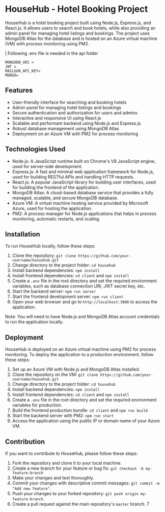 
# HouseHub - Hotel Booking Project

HouseHub is a hotel booking project built using Node.js, Express.js, and React.js. It allows users to search and book hotels, while also providing an admin panel for managing hotel listings and bookings. The project uses MongoDB Atlas for the database and is hosted on an Azure virtual machine (VM) with process monitoring using PM2.

| Following .env file is needed in the api folder
```
MONGODB_URI = 
JWT = 
MAILGUN_API_KEY= 
MONGO= 
```
## Features

-   User-friendly interface for searching and booking hotels
-   Admin panel for managing hotel listings and bookings
-   Secure authentication and authorization for users and admins
-   Interactive and responsive UI using React.js
-   Scalable and performant backend using Node.js and Express.js
-   Robust database management using MongoDB Atlas
-   Deployment on an Azure VM with PM2 for process monitoring

## Technologies Used

-   Node.js: A JavaScript runtime built on Chrome's V8 JavaScript engine, used for server-side development.
-   Express.js: A fast and minimal web application framework for Node.js, used for building RESTful APIs and handling HTTP requests.
-   React.js: A popular JavaScript library for building user interfaces, used for building the frontend of the application.
-   MongoDB Atlas: A cloud-based database service that provides a fully managed, scalable, and secure MongoDB database.
-   Azure VM: A virtual machine hosting service provided by Microsoft Azure, used for hosting the application.
-   PM2: A process manager for Node.js applications that helps in process monitoring, automatic restarts, and scaling.

## Installation

To run HouseHub locally, follow these steps:

1.  Clone the repository: `git clone https://github.com/your-username/househub.git`
2.  Change directory to the project folder: `cd househub`
3.  Install backend dependencies: `npm install`
4.  Install frontend dependencies: `cd client` and `npm install`
5.  Create a `.env` file in the root directory and set the required environment variables, such as database connection URI, JWT secret key, etc.
6.  Start the backend server: `npm run server`
7.  Start the frontend development server: `npm run client`
8.  Open your web browser and go to `http://localhost:3000` to access the application.

Note: You will need to have Node.js and MongoDB Atlas account credentials to run the application locally.

## Deployment

HouseHub is deployed on an Azure virtual machine using PM2 for process monitoring. To deploy the application to a production environment, follow these steps:

1.  Set up an Azure VM with Node.js and MongoDB Atlas installed.
2.  Clone the repository on the VM: `git clone https://github.com/your-username/househub.git`
3.  Change directory to the project folder: `cd househub`
4.  Install backend dependencies: `npm install`
5.  Install frontend dependencies: `cd client` and `npm install`
6.  Create a `.env` file in the root directory and set the required environment variables for production.
7.  Build the frontend production bundle: `cd client` and `npm run build`
8.  Start the backend server with PM2: `npm run start`
9.  Access the application using the public IP or domain name of your Azure VM.

## Contribution

If you want to contribute to HouseHub, please follow these steps:

1.  Fork the repository and clone it to your local machine.
2.  Create a new branch for your feature or bug fix: `git checkout -b my-feature-branch`
3.  Make your changes and test thoroughly.
4.  Commit your changes with descriptive commit messages: `git commit -m "Add new feature"`.
5.  Push your changes to your forked repository: `git push origin my-feature-branch`.
6.  Create a pull request against the main repository's `master` branch. 7
